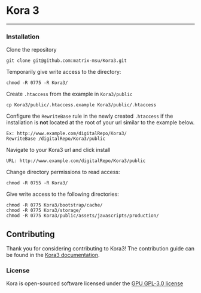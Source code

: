 # Kora 3 
***

### Installation
Clone the repository
    
    git clone git@github.com:matrix-msu/Kora3.git

Temporarily give write access to the directory:
    
    chmod -R 0775 -R Kora3/

Create `.htaccess` from the example in `Kora3/public`

    cp Kora3/public/.htaccess.example Kora3/public/.htaccess

Configure the `RewriteBase` rule in the newly created `.htaccess` if the installation is **not** located at the root of your url similar to the example below.

    Ex: http://www.example.com/digitalRepo/Kora3/
    RewriteBase /digitalRepo/Kora3/public

Navigate to your Kora3  url and click install

    URL: http://www.example.com/digitalRepo/Kora3/public

Change directory permissions to read access:
    
    chmod -R 0755 -R Kora3/
    
Give write access to the following directories:

    chmod -R 0775 Kora3/bootstrap/cache/
    chmod -R 0775 Kora3/storage/
    chmod -R 0775 Kora3/public/assets/javascripts/production/

## Contributing

Thank you for considering contributing to Kora3! The contribution guide can be found in the [Kora3 documentation](http://kora.com).

### License

Kora is open-sourced software licensed under the [GPU GPL-3.0 license](https://opensource.org/licenses/GPL-3.0)
